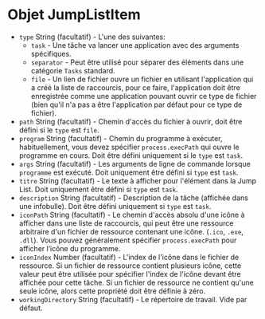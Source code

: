 # Objet JumpListItem

* `type` String (facultatif) - L'une des suivantes:
  * `task` - Une tâche va lancer une application avec des arguments spécifiques.
  * `separator` - Peut être utilisé pour séparer des éléments dans une catégorie `Tasks` standard.
  * `file` - Un lien de fichier ouvre un fichier en utilisant l'application qui a créé la liste de raccourcis, pour ce faire, l'application doit être enregistrée comme une application pouvant ouvrir ce type de fichier (bien qu'il n'a pas a être l'application par défaut pour ce type de fichier).
* `path` String (facultatif) - Chemin d'accès du fichier à ouvrir, doit être défini si le `type` est `file`.
* `program` String (facultatif) - Chemin du programme à exécuter, habituellement, vous devez spécifier `process.execPath` qui ouvre le programme en cours. Doit être défini uniquement si le `type` est `task`.
* `args` String (facultatif) - Les arguments de ligne de commande lorsque `programme` est exécuté. Doit uniquement être défini si `type` est `task`.
* `titre` String (facultatif) - Le texte à afficher pour l'élément dans la Jump List. Doit uniquement être défini si `type` est `task`.
* `description` String (facultatif) - Description de la tâche (affichée dans une infobulle). Doit être défini uniquement si `type` est `task`.
* `iconPath` String (facultatif) - Le chemin d'accès absolu d'une icône à afficher dans une liste de raccourcis, qui peut être une ressource arbitraire d'un fichier de ressource contenant une icône. (`.ico`, `.exe`, `.dll`). Vous pouvez généralement spécifier `process.execPath` pour afficher l’icône du programme.
* `iconIndex` Number (facultatif) - L'index de l'icône dans le fichier de ressource. Si un fichier de ressource contient plusieurs icône, cette valeur peut être utilisée pour spécifier l'index de l'icône devant être affichée pour cette tâche. Si un fichier de ressource ne contient qu'une seule icône, alors cette propriété doit être définie à zéro.
* `workingDirectory` String (facultatif) - Le répertoire de travail. Vide par défaut.
